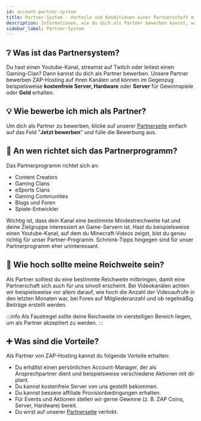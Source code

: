 ```yaml
---
id: account-partner-system
title: Partner-System - Vorteile und Konditionen einer Partnerschaft mit ZAP-Hosting
description: Informationen, wie du dich als Partner bewerben kannst, was die Anforderungen sind und was wir bieten können - ZAP-Hosting.com Dokumentationen
sidebar_label: Partner-System
---
```


## ❔ Was ist das Partnersystem?
Du hast einen Youtube-Kanal, streamst auf Twitch oder leitest einen Gaming-Clan? Dann kannst du dich als Partner bewerben. Unsere Partner bewerben ZAP-Hosting auf ihren Kanälen und können im Gegenzug beispielsweise **kostenfreie Server, Hardware** oder **Server** für Gewinnspiele oder **Geld** erhalten.

## 💡 Wie bewerbe ich mich als Partner?

Um dich als Partner zu bewerben, klicke auf unserer [Partnerseite](https://zap-hosting.com/de/partner/) einfach auf das Feld "**Jetzt bewerben**" und fülle die Bewerbung aus. 

## 👦 An wen richtet sich das Partnerprogramm?
Das Partnerprogramm richtet sich an:
- Content Creators
- Gaming Clans
- eSports Clans
- Gaming Communities
- Blogs und Foren
- Spiele-Entwickler

Wichtig ist, dass dein Kanal eine bestimmte Mindestreichweite hat und deine Zielgruppe interessiert an Game-Servern ist. Hast du beispielsweise einen Youtube-Kanal, auf dem du Minecraft-Videos zeigst, bist du genau richtig für unser Partner-Programm. Schmink-Tipps hingegen sind für unser Partnerprogramm eher uninteressant.

## 📣 Wie hoch sollte meine Reichweite sein?

Als Partner solltest du eine bestimmte Reichweite mitbringen, damit eine Partnerschaft sich auch für uns sinvoll erscheint. Bei Videokanälen achten wir beispielsweise vor allem darauf, wie hoch die Anzahl der Videoaufrufe in den letzten Monaten war, bei Foren auf Mitgliederanzahl und ob regelmäßig Beiträge erstellt werden.

:::info
Als Faustregel sollte deine Reichweite im vierstelligen Bereich liegen, um als Partner akzeptiert zu werden.
:::

## ➕ Was sind die Vorteile?

Als Partner von ZAP-Hosting kannst du folgende Vorteile erhalten:

- Du erhältst einen persönlichen Account-Manager, der als Ansprechpartner dient und beispielsweise verschiedene Aktionen mit dir plant.
- Du kannst kostenfreie Server von uns gestellt bekommen.
- Du kannst bessere affiliate Provisionbedingungen erhalten.
- Für Events und Aktionen stellen wir gerne Gewinne (z. B. ZAP Coins, Server, Hardware) bereit.
- Du wirst auf unserer [Partnerseite](https://zap-hosting.com/de/partner/) verlinkt.

